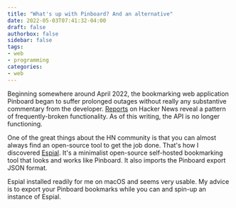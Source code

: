 ```yaml
---
title: "What's up with Pinboard? And an alternative"
date: 2022-05-03T07:41:32-04:00
draft: false
authorbox: false
sidebar: false
tags:
- web
- programming
categories:
- web
---
```

Beginning somewhere around April 2022, the bookmarking web application Pinboard began to suffer prolonged outages without really any substantive commentary from the developer. [Reports](https://news.ycombinator.com/item?id=31183419) on Hacker News reveal a pattern of frequently-broken functionality. As of this writing, the API is no longer functioning.

One of the great things about the HN community is that you can almost always find an open-source tool to get the job done. That's how I discovered [Espial](https://github.com/jonschoning/espial). It's a minimalist open-source self-hosted bookmarking tool that looks and works like Pinboard. It also imports the Pinboard export JSON format.

Espial installed readily for me on macOS and seems very usable. My advice is to export your Pinboard bookmarks while you can and spin-up an instance of Espial.